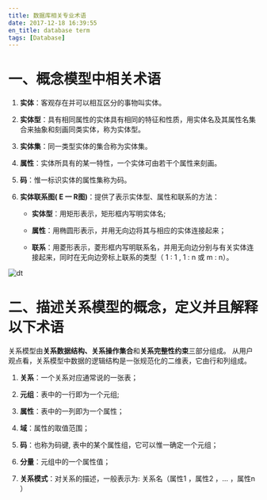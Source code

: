 ```yaml
---
title: 数据库相关专业术语
date: 2017-12-18 16:39:55
en_title: database term
tags: [Database]
---
```



# 一、概念模型中相关术语

1. **实体**：客观存在并可以相互区分的事物叫实体。
 
3. **实体型**：具有相同属性的实体具有相同的特征和性质，用实体名及其属性名集合来抽象和刻画同类实体，称为实体型。
 
5. **实体集**：同一类型实体的集合称为实体集。

6. **属性**：实体所具有的某一特性，一个实体可由若干个属性来刻画。

7. **码**：惟一标识实体的属性集称为码。

8. **实体联系图( E 一 R图)**：提供了表示实体型、属性和联系的方法：

    - **实体型**：用矩形表示，矩形框内写明实体名;

    - **属性**：用椭圆形表示，并用无向边将其与相应的实体连接起来；

    - **联系**：用菱形表示，菱形框内写明联系名，并用无向边分别与有关实体连接起来，同时在无向边旁标上联系的类型（ 1 : 1 , 1 : n 或 m : n）。


![dt](https://img.yingjoy.cn/image/2017/12/dt.png)


# 二、描述关系模型的概念，定义并且解释以下术语

关系模型由**关系数据结构、关系操作集合**和**关系完整性约束**三部分组成。
从用户观点看，关系模型中数据的逻辑结构是一张规范化的二维表，它由行和列组成。

1. **关系**：一个关系对应通常说的一张表；

2. **元组**：表中的一行即为一个元组;

3. **属性**：表中的一列即为一个属性；

4. **域**：属性的取值范围；

5. **码**：也称为码键, 表中的某个属性组，它可以惟一确定一个元组；

6. **分量**：元组中的一个属性值；

7. **关系模式**：对关系的描述，一般表示为: 关系名（属性1 ，属性2 ，… ，属性n ）